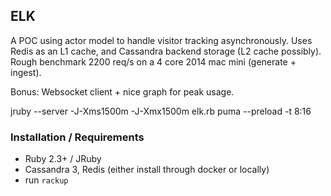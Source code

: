 ## ELK

A POC using actor model to handle visitor tracking
asynchronously. Uses Redis as an L1 cache, and Cassandra
backend storage (L2 cache possibly). Rough benchmark 
2200 req/s on a 4 core 2014 mac mini (generate + ingest).

Bonus: Websocket client + nice graph for peak usage.

jruby --server -J-Xms1500m -J-Xmx1500m elk.rb
puma --preload -t 8:16

### Installation / Requirements

- Ruby 2.3+ / JRuby
- Cassandra 3, Redis (either install through docker or locally)
- run `rackup`
